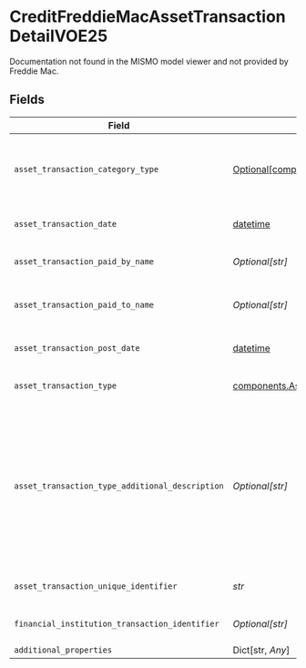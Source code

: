 # CreditFreddieMacAssetTransactionDetailVOE25

Documentation not found in the MISMO model viewer and not provided by Freddie Mac.


## Fields

| Field                                                                                                                                                                                          | Type                                                                                                                                                                                           | Required                                                                                                                                                                                       | Description                                                                                                                                                                                    |
| ---------------------------------------------------------------------------------------------------------------------------------------------------------------------------------------------- | ---------------------------------------------------------------------------------------------------------------------------------------------------------------------------------------------- | ---------------------------------------------------------------------------------------------------------------------------------------------------------------------------------------------- | ---------------------------------------------------------------------------------------------------------------------------------------------------------------------------------------------- |
| `asset_transaction_category_type`                                                                                                                                                              | [Optional[components.AssetTransactionCategoryType]](../../models/components/assettransactioncategorytype.md)                                                                                   | :heavy_check_mark:                                                                                                                                                                             | Asset Transaction Category Type Enumerated derived by Vendor.                                                                                                                                  |
| `asset_transaction_date`                                                                                                                                                                       | [datetime](https://docs.python.org/3/library/datetime.html#datetime-objects)                                                                                                                   | :heavy_check_mark:                                                                                                                                                                             | Asset Transaction Date.                                                                                                                                                                        |
| `asset_transaction_paid_by_name`                                                                                                                                                               | *Optional[str]*                                                                                                                                                                                | :heavy_check_mark:                                                                                                                                                                             | Populate with who did the transaction.                                                                                                                                                         |
| `asset_transaction_paid_to_name`                                                                                                                                                               | *Optional[str]*                                                                                                                                                                                | :heavy_check_mark:                                                                                                                                                                             | Populate with for whom the transaction is done.                                                                                                                                                |
| `asset_transaction_post_date`                                                                                                                                                                  | [datetime](https://docs.python.org/3/library/datetime.html#datetime-objects)                                                                                                                   | :heavy_check_mark:                                                                                                                                                                             | Asset Transaction Post Date.                                                                                                                                                                   |
| `asset_transaction_type`                                                                                                                                                                       | [components.AssetTransactionType](../../models/components/assettransactiontype.md)                                                                                                             | :heavy_check_mark:                                                                                                                                                                             | Asset Transaction Type.                                                                                                                                                                        |
| `asset_transaction_type_additional_description`                                                                                                                                                | *Optional[str]*                                                                                                                                                                                | :heavy_check_mark:                                                                                                                                                                             | FI Provided - examples are atm, cash, check, credit, debit, deposit, directDebit, directDeposit, dividend, fee, interest, other, payment, pointOfSale, repeatPayment, serviceCharge, transfer. |
| `asset_transaction_unique_identifier`                                                                                                                                                          | *str*                                                                                                                                                                                          | :heavy_check_mark:                                                                                                                                                                             | A vendor created unique Identifier.                                                                                                                                                            |
| `financial_institution_transaction_identifier`                                                                                                                                                 | *Optional[str]*                                                                                                                                                                                | :heavy_check_mark:                                                                                                                                                                             | FI provided Transaction Identifier.                                                                                                                                                            |
| `additional_properties`                                                                                                                                                                        | Dict[str, *Any*]                                                                                                                                                                               | :heavy_minus_sign:                                                                                                                                                                             | N/A                                                                                                                                                                                            |